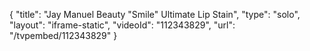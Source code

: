 {
    "title": "Jay Manuel Beauty \"Smile\" Ultimate Lip Stain",
    "type": "solo",
    "layout": "iframe-static",
    "videoId": "112343829",
    "url": "\/tvpembed\/112343829"
}